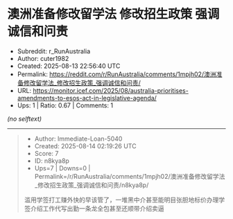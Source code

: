 # 澳洲准备修改留学法 修改招生政策 强调诚信和问责

- Subreddit: r_RunAustralia
- Author: cuter1982
- Created: 2025-08-13 22:56:40 UTC
- Permalink: https://reddit.com/r/RunAustralia/comments/1mpjh02/澳洲准备修改留学法_修改招生政策_强调诚信和问责/
- URL: https://monitor.icef.com/2025/08/australia-prioritises-amendments-to-esos-act-in-legislative-agenda/
- Ups: 1 | Ratio: 0.67 | Comments: 1

_(no selftext)_

---

> - Author: Immediate-Loan-5040
> - Created: 2025-08-14 02:19:26 UTC
> - Score: 7
> - ID: n8kya8p
> - Ups=7 | Downs=0 | Permalink=/r/RunAustralia/comments/1mpjh02/澳洲准备修改留学法_修改招生政策_强调诚信和问责/n8kya8p/
>
> 滥用学签打工赚外快的早该管了，一堆黑中介甚至能明目张胆地标价办理学签介绍工作代写出勤一条龙全包甚至还顺带介绍卖逼
